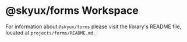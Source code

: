 # @skyux/forms Workspace

For information about `@skyux/forms` please visit the library's README file, located at `projects/forms/README.md`.

